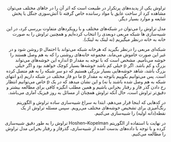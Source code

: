 <div dir="rtl">

تراوش یکی از پدیده‌های پرتکرار در طبیعت است که اثر آن را در جاهای مختلف می‌توان مشاهده کرد از ساخت عایق یا مواد رساننده خاص گرفته تا آتش‌سوزی جنگل یا پخش شایعه و موارد بسیار دیگر.

مدل تراوش را می‌توان در شبکه‌های مختلف و با رویکردهای متفاوت بررسی کرد، در این شبیه‌سازی ها شبکه مربعی دوبعدی را انتخاب کرده‌ایم و همچنین تراوش را به صورت خانه به خانه درنظر میگیریم
(نه لینک به لینک).


شبکه‌ای مربعی را درنظر بگیرید که هرخانه شبکه می‌تواند با احتمال p 
روشن شود و در غیر این صورت خاموش می‌ماند. مجموعه خانه‌های روشنی را که به هم وصل هستند را خوشه می‌نامیم. مشخص است که با توجه به مقدار 
p
اندازه این خوشه‌های می‌تواند بزرگ و کم باشد. اگر 
p
خیلی کم باشد خوشه‌ها بسیار کوچک خواهند بود و اگر خیلی بزرگ باشد، شاهد خوشه‌هایی بسیار بزرگی هستیم که دو سر شبکه را به هم متصل کرده است.
پس می‌توانیم بگوییم باتوجه به مقدار p
ما دو فاز مختلف در شبکه داریم
(دو انتهای  شبکه به هم وصل شده باشند یا نه)
و این نشان میدهد که در یک p
خاص  می‌توانیم انتظار رخ دادن گذر فاز و رفتار بحرانی باشیم و همین مطلب انگیزه کافی برای مطالعه بیشتر و دقیق‌تر تراوش است، حال آنکه تراوش همچنان از مسائل به روز فیزیک آماری می‌باشد.

در کدهایی که اینجا قرار می‌دهم، ابتدا به سراغ شبیه‌سازی ساده تراوش و الگوریتم رنگ‌آمیزی برای تشخیص خوشه‌های مختلف می‌رویم. سپس مسئله تراوش از یک نقطه(دانه اولیه) را شبیه‌سازی می‌کنیم.

در نهایت با استفاده از الگوریتم 
Hoshen–Kopelman
تراوش را به طور دقیق شبیه‌سازی کرده و با توجه با داده‌های بدست آمده از شبیه‌سازی، گذرفاز و رفتار بحرانی مدل تراوش را مطالعه می‌کنیم.

</div>

